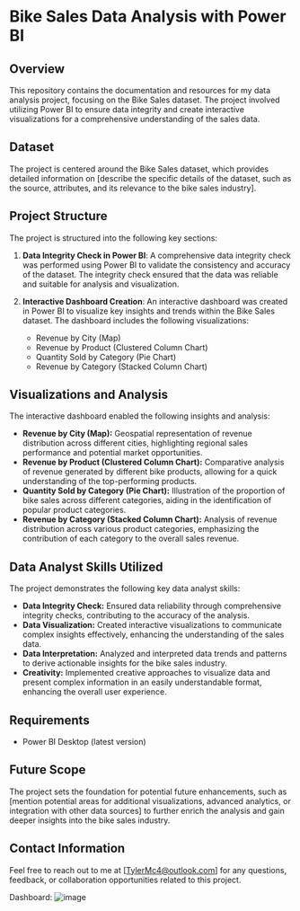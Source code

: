 # Bike Sales Data Analysis with Power BI

## Overview
This repository contains the documentation and resources for my data analysis project, focusing on the Bike Sales dataset. The project involved utilizing Power BI to ensure data integrity and create interactive visualizations for a comprehensive understanding of the sales data.

## Dataset
The project is centered around the Bike Sales dataset, which provides detailed information on [describe the specific details of the dataset, such as the source, attributes, and its relevance to the bike sales industry].

## Project Structure
The project is structured into the following key sections:

1. **Data Integrity Check in Power BI**: A comprehensive data integrity check was performed using Power BI to validate the consistency and accuracy of the dataset. The integrity check ensured that the data was reliable and suitable for analysis and visualization.

2. **Interactive Dashboard Creation**: An interactive dashboard was created in Power BI to visualize key insights and trends within the Bike Sales dataset. The dashboard includes the following visualizations:
   - Revenue by City (Map)
   - Revenue by Product (Clustered Column Chart)
   - Quantity Sold by Category (Pie Chart)
   - Revenue by Category (Stacked Column Chart)

## Visualizations and Analysis
The interactive dashboard enabled the following insights and analysis:
- **Revenue by City (Map):** Geospatial representation of revenue distribution across different cities, highlighting regional sales performance and potential market opportunities.
- **Revenue by Product (Clustered Column Chart):** Comparative analysis of revenue generated by different bike products, allowing for a quick understanding of the top-performing products.
- **Quantity Sold by Category (Pie Chart):** Illustration of the proportion of bike sales across different categories, aiding in the identification of popular product categories.
- **Revenue by Category (Stacked Column Chart):** Analysis of revenue distribution across various product categories, emphasizing the contribution of each category to the overall sales revenue.

## Data Analyst Skills Utilized
The project demonstrates the following key data analyst skills:
- **Data Integrity Check:** Ensured data reliability through comprehensive integrity checks, contributing to the accuracy of the analysis.
- **Data Visualization:** Created interactive visualizations to communicate complex insights effectively, enhancing the understanding of the sales data.
- **Data Interpretation:** Analyzed and interpreted data trends and patterns to derive actionable insights for the bike sales industry.
- **Creativity:** Implemented creative approaches to visualize data and present complex information in an easily understandable format, enhancing the overall user experience.

## Requirements
- Power BI Desktop (latest version)

## Future Scope
The project sets the foundation for potential future enhancements, such as [mention potential areas for additional visualizations, advanced analytics, or integration with other data sources] to further enrich the analysis and gain deeper insights into the bike sales industry.

## Contact Information
Feel free to reach out to me at [TylerMc4@outlook.com] for any questions, feedback, or collaboration opportunities related to this project.

Dashboard:
![image](https://github.com/TylerM-16/Bike-Sales-Report-Dashboard/assets/150025850/d1e4ae1d-3324-40e8-b774-bca8f1b04c20)
